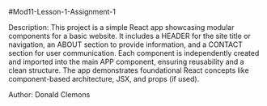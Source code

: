 #Mod11-Lesson-1-Assignment-1

Description: This project is a simple React app showcasing modular components for a basic website. It includes a HEADER for the site title or navigation, an ABOUT section to provide information, and a CONTACT section for user communication. Each component is independently created and imported into the main APP component, ensuring reusability and a clean structure. The app demonstrates foundational React concepts like component-based architecture, JSX, and props (if used).


Author: Donald Clemons
